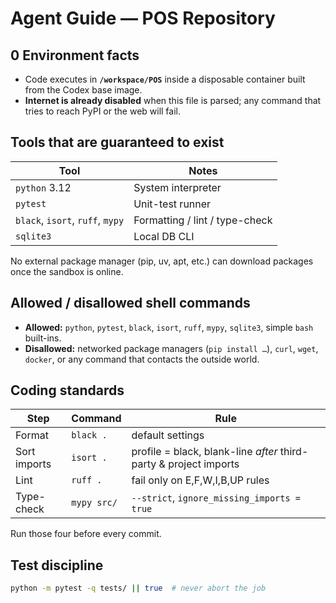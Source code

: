 # Agent Guide  — POS Repository

## 0  Environment facts
- Code executes in **`/workspace/POS`** inside a disposable container built from the Codex base image.  
- **Internet is already disabled** when this file is parsed; any command that tries to reach PyPI or the web will fail. 

## Tools that are guaranteed to exist
| Tool            | Notes |
|-----------------|-------|
| `python` 3.12   | System interpreter |
| `pytest`        | Unit-test runner |
| `black`, `isort`, `ruff`, `mypy` | Formatting / lint / type-check |
| `sqlite3`       | Local DB CLI |

No external package manager (pip, uv, apt, etc.) can download packages once the sandbox is online. 


## Allowed / disallowed shell commands

* **Allowed:** `python`, `pytest`, `black`, `isort`, `ruff`, `mypy`, `sqlite3`, simple `bash` built-ins.
* **Disallowed:** networked package managers (`pip install …`), `curl`, `wget`, `docker`, or any command that contacts the outside world.

## Coding standards
| Step | Command | Rule |
|------|---------|------|
| Format | `black .` | default settings |
| Sort imports | `isort .` | profile = black, blank-line *after* third-party & project imports |
| Lint | `ruff .` | fail only on E,F,W,I,B,UP rules |
| Type-check | `mypy src/` | `--strict`, `ignore_missing_imports = true` |

Run those four before every commit.

## Test discipline
```bash
python -m pytest -q tests/ || true  # never abort the job